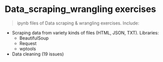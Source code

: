 # Data_scraping_wrangling exercises
> ipynb files of Data scraping & wrangling exercises. Include:

- Scraping data from variety kinds of files (HTML, JSON, TXT). Libraries:
  + BeautifulSoup
  + Request
  +  wptools
- Data cleaning (19 issues)
